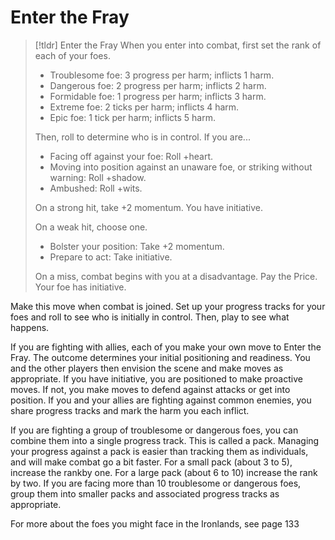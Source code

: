 # Enter the Fray

>[!tldr] Enter the Fray
>When you enter into combat, first set the rank of each of your foes.
>- Troublesome foe: 3 progress per harm; inflicts 1 harm.
>- Dangerous foe: 2 progress per harm; inflicts 2 harm.
>- Formidable foe: 1 progress per harm; inflicts 3 harm.
>- Extreme foe: 2 ticks per harm; inflicts 4 harm.
>- Epic foe: 1 tick per harm; inflicts 5 harm. 
>
>Then, roll to determine who is in control. If you are...
>- Facing off against your foe: Roll +heart.
>- Moving into position against an unaware foe, or striking without warning: Roll +shadow.
>- Ambushed: Roll +wits.
>
>On a strong hit, take +2 momentum. You have initiative. 
>
>On a weak hit, choose one.
>- Bolster your position: Take +2 momentum.
>- Prepare to act: Take initiative.
>
>On a miss, combat begins with you at a disadvantage. Pay the Price. Your foe has initiative.

Make this move when combat is joined. Set up your progress tracks for your foes and roll to see who is initially in control. Then, play to see what happens.

If you are fighting with allies, each of you make your own move to Enter the Fray. The outcome determines your initial positioning and readiness. You and the other players then envision the scene and make moves as appropriate. If you have initiative, you are positioned to make proactive moves. If not, you make moves to defend against attacks or get into position. If you and your allies are fighting against common enemies, you share progress tracks and mark the harm you each inflict.

If you are fighting a group of troublesome or dangerous foes, you can combine them into a single progress track. This is called a pack. Managing your progress against a pack is easier than tracking them as individuals, and will make combat go a bit faster. For a small pack (about 3 to 5), increase the rankby one. For a large pack (about 6 to 10) increase the rank by two. If you are facing more than 10 troublesome or dangerous foes, group them into smaller packs and associated progress tracks as appropriate.

For more about the foes you might face in the Ironlands, see page 133
